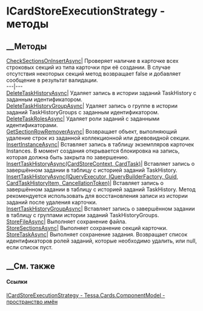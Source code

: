 # ICardStoreExecutionStrategy - методы
##  __Методы
[CheckSectionsOnInsertAsync](M_Tessa_Cards_ComponentModel_ICardStoreExecutionStrategy_CheckSectionsOnInsertAsync.htm)|
Проверяет наличие в карточке всех строковых секций из типа карточки при её
создании. В случае отсутствия некоторых секций метод возвращает false и
добавляет сообщение в результат валидации.  
---|---  
[DeleteTaskHistoryAsync](M_Tessa_Cards_ComponentModel_ICardStoreExecutionStrategy_DeleteTaskHistoryAsync.htm)|
Удаляет запись в истории заданий TaskHistory с заданным идентификатором.  
[DeleteTaskHistoryGroupAsync](M_Tessa_Cards_ComponentModel_ICardStoreExecutionStrategy_DeleteTaskHistoryGroupAsync.htm)|
Удаляет запись о группе в истории заданий TaskHistoryGroups с заданным
идентификатором.  
[DeleteTaskRolesAsync](M_Tessa_Cards_ComponentModel_ICardStoreExecutionStrategy_DeleteTaskRolesAsync.htm)|
Удаляет роли заданий с заданными идентификаторами.  
[GetSectionRowRemoverAsync](M_Tessa_Cards_ComponentModel_ICardStoreExecutionStrategy_GetSectionRowRemoverAsync.htm)|
Возвращает объект, выполняющий удаление строк из заданной коллекционной или
древовидной секции.  
[InsertInstanceAsync](M_Tessa_Cards_ComponentModel_ICardStoreExecutionStrategy_InsertInstanceAsync.htm)|
Вставляет запись в таблицу экземпляров карточек Instances. В момент создания
открывается блокировка на запись, которая должна быть закрыта по завершению.  
[InsertTaskHistoryAsync(CardStoreContext,
CardTask)](M_Tessa_Cards_ComponentModel_ICardStoreExecutionStrategy_InsertTaskHistoryAsync.htm)|
Вставляет запись о завершённом задании в таблицу с историей заданий
TaskHistory.  
[InsertTaskHistoryAsync(IQueryExecutor, IQueryBuilderFactory, Guid,
CardTaskHistoryItem,
CancellationToken)](M_Tessa_Cards_ComponentModel_ICardStoreExecutionStrategy_InsertTaskHistoryAsync_1.htm)|
Вставляет запись о завершённом задании в таблицу с историей заданий
TaskHistory. Метод рекомендуется использовать для восстановления записи из
истории заданий после удаления карточки.  
[InsertTaskHistoryGroupAsync](M_Tessa_Cards_ComponentModel_ICardStoreExecutionStrategy_InsertTaskHistoryGroupAsync.htm)|
Вставляет запись о завершённом задании в таблицу с группами истории заданий
TaskHistoryGroups.  
[StoreFileAsync](M_Tessa_Cards_ComponentModel_ICardStoreExecutionStrategy_StoreFileAsync.htm)|
Выполняет сохранение файла.  
[StoreSectionsAsync](M_Tessa_Cards_ComponentModel_ICardStoreExecutionStrategy_StoreSectionsAsync.htm)|
Выполняет сохранение секций карточки.  
[StoreTaskAsync](M_Tessa_Cards_ComponentModel_ICardStoreExecutionStrategy_StoreTaskAsync.htm)|
Выполняет сохранение задания. Возвращает список идентификаторов ролей заданий,
которые необходимо удалить, или null, если список пуст.  
## __См. также
#### Ссылки
[ICardStoreExecutionStrategy -
](T_Tessa_Cards_ComponentModel_ICardStoreExecutionStrategy.htm)
[Tessa.Cards.ComponentModel - пространство
имён](N_Tessa_Cards_ComponentModel.htm)

